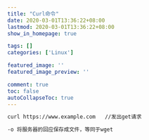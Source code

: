 ```yaml
---
title: "Curl命令"
date: 2020-03-01T13:36:22+08:00
lastmod: 2020-03-01T13:36:22+08:00
show_in_homepage: true

tags: []
categories: ['Linux']

featured_image: ''
featured_image_preview: ''

comment: true
toc: false
autoCollapseToc: true
---
```


<!--more-->

```bash
curl https://www.example.com   //发出get请求
```

```bash
-o 将服务器的回应保存成文件，等同于wget
```

